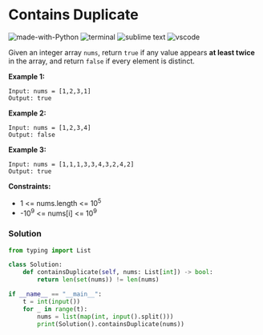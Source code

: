# Contains Duplicate
![made-with-Python](https://img.shields.io/badge/Made%20with-Python-007396.svg)
![terminal](https://img.shields.io/badge/Windows%20Terminal-4D4D4D?logo=windows%20terminal&logoColor=white)
![sublime text](https://img.shields.io/badge/sublime_text-%23575757.svg?logo=sublime-text&logoColor=important)
![vscode](https://img.shields.io/badge/Visual_Studio_Code-0078D4?logo=visual%20studio%20code&logoColor=white)

Given an integer array `nums`, return `true` if any value appears **at least twice** in the array, and return `false` if every element is distinct.

__Example 1:__
```
Input: nums = [1,2,3,1]
Output: true
```
__Example 2:__
```
Input: nums = [1,2,3,4]
Output: false
```
__Example 3:__
```
Input: nums = [1,1,1,3,3,4,3,2,4,2]
Output: true
```

__Constraints:__
- 1 <= nums.length <= 10<sup>5</sup>
- -10<sup>9</sup> <= nums[i] <= 10<sup>9</sup>
  
### Solution
```py
from typing import List

class Solution:
    def containsDuplicate(self, nums: List[int]) -> bool:
        return len(set(nums)) != len(nums)

if __name__ == "__main__":
    t = int(input())
    for _ in range(t):
        nums = list(map(int, input().split()))
        print(Solution().containsDuplicate(nums))
```
